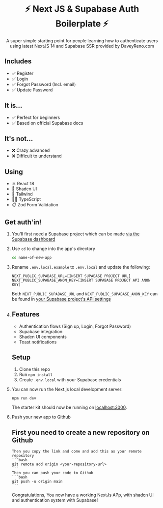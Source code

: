 <h1 align="center">⚡ Next JS & Supabase Auth Boilerplate ⚡</h1>
<p align="center">A super simple starting point for people learning how to authenticate users using latest NextJS 14 and Supabase SSR provided by DaveyReno.com</p>

## Includes

- ✅ Register
- ✅ Login
- ✅ Forgot Password (Incl. email)
- ✅ Update Password

## It is...

- ✅ Perfect for beginners
- ✅ Based on official Supabase docs

## It's not...

- ❌ Crazy advanced
- ❌ Difficult to understand

## Using

- ⚛️ React 18
- 📐 Shadcn UI
- 🎨 Tailwind
- 👷🏼 TypeScript
- 📋 Zod Form Validation

## Get auth'in!

1. You'll first need a Supabase project which can be made [via the Supabase dashboard](https://database.new)


2. Use `cd` to change into the app's directory

   ```bash
   cd name-of-new-app
   ```

3. Rename `.env.local.example` to `.env.local` and update the following:

   ```
   NEXT_PUBLIC_SUPABASE_URL=[INSERT SUPABASE PROJECT URL]
   NEXT_PUBLIC_SUPABASE_ANON_KEY=[INSERT SUPABASE PROJECT API ANON KEY]
   ```

   Both `NEXT_PUBLIC_SUPABASE_URL` and `NEXT_PUBLIC_SUPABASE_ANON_KEY` can be found in [your Supabase project's API settings](https://app.supabase.com/project/_/settings/api)

4. ## Features
   - Authentication flows (Sign up, Login, Forgot Password)
   - Supabase integration
   - Shadcn UI components
   - Toast notifications

   ## Setup
      1. Clone this repo
      2. Run `npm install`
      3. Create `.env.local` with your Supabase credentials

5. You can now run the Next.js local development server:

   ```bash
   npm run dev
   ```

   The starter kit should now be running on [localhost:3000](http://localhost:3000/).

6. Push your new app to Github
   ## First you need to create a new repository on Github
       Then you copy the link and come and add this as your remote repository
       ```bash
       git remote add origin <your-repository-url>
       ```
       Then you can push your code to Github
       ```bash
       git push -u origin main
       ```

   Congratulations, You now have a working NextJs APp, with shadcn UI and authentication system with Supabase!
   
